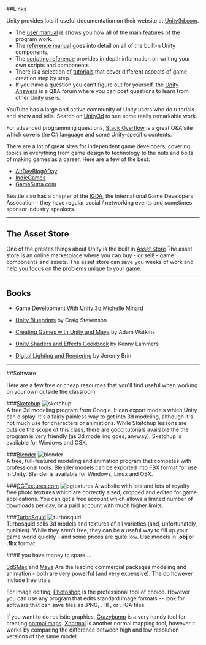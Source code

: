 ##Links

Unity provides lots if useful documentation on their website at [Unity3d.com](http://unity3d.com/learn).  

* The [user manual](http://docs.unity3d.com/Documentation/Manual/index.html) is shows you how all of the main features of the program work. 
* The [reference manual](http://docs.unity3d.com/Documentation/Components/index.html) goes into detail on all of the built-n Unity components.  
* The [scripting reference](http://docs.unity3d.com/Documentation/ScriptReference/index.html) provides in depth information on writing your own scripts and components.
* There is a selection of [tutorials](http://unity3d.com/learn/tutorials/modules) that cover different aspects of game creation step by step.
* If you have a question you can't figure out for yourself. the [Unity Answers](http://answers.unity3d.com/index.html) is a Q&A forum where you can post questions to learn from other Unity users.

YouTube has a large and active community of Unity users who do tutorials and show and tells. Search on [Unity3d](http://www.youtube.com/results?search_query=unity3d&oq=unity3d) to see some really remarkable work.

For advanced programming questions, [Stack Overflow](http://stackoverflow.com) is a great Q&A site which covers the C# language and some Unity-specific contents.

There are a lot of great sites for independent game developers, covering topics in everything from game design to technology to the nuts and bolts of making games as a career. Here are a few of the best:

* [AltDevBlogADay](http://www.altdevblogaday.com/)
* [IndieGames](http://indiegames.com/index.html)
* [GamaSutra.com](http://www.gamasutra.com/topic/indie) 

Seattle also has a chapter of the [IGDA](http://www.igdaseattle.org/wordpress/), the International Game Developers Assocation - they have regular social / networking events and sometimes sponsor industry speakers.

----------------
## The Asset Store

One of the greates things about Unity is the built in [Asset Store](http://unity3d.com/asset-store) The asset store is an online marketplace where you can buy - or sell! - game components and assets. The asset store can save you weeks of work and help you focus on the problems unique to your game.


---------------
## Books

* [Game Development With Unity 3d](http://www.amazon.com/Game-Development-Unity-Michelle-Menard/dp/1435456580/ref=sr_1_6?ie=UTF8&qid=1381090822&sr=8-6&keywords=unity3d) Michelle Minard

* [Unity Blueprints](http://www.amazon.com/Unity-Blueprints-Practical-Guide-Development/dp/0956888704/ref=pd_sim_b_4) by Craig Stevenson

* [Creating Games with Unity and Maya](http://www.amazon.com/Creating-Games-Unity-Maya-Marketable/dp/0240818814/ref=pd_sim_b_6) by Adam Watkins

* [Unity Shaders and Effects Cookbook](http://www.amazon.com/Unity-Shaders-Effects-Cookbook-Lammers/dp/1849695083) by Kenny Lammers

* [Digital Lighting and Rendering](http://www.amazon.com/exec/obidos/ISBN%3D0321316312/3drendercomA/) by Jeremy Brin

--------------
##Software
<a id="extras"/>


Here are a few free or cheap resources that you'll find useful when working on your own outside the classroom.

###[Sketchup](http://www.sketchup.com/) 
![sketchup](http://www.thinkdigit.com/uploads/dnldImg198x166_1320329232.png)<br>
A free 3d modeling program from Google.  It can export models which Unity can display. It's a fairly painless way to get into 3d modeling, although it's not much use for characters or animations.  While Sketchup lessons are outside the scope of this class, there are [good tutorials](http://www.sketchup.com/learn) available the the program is very friendly (as 3d modelling goes, anyway). Sketchup is available for Windows and OSX.

###[Blender](http://www.blender.org) 
![blender](http://wiki.blender.org/uploads/thumb/d/d3/Blender25withbbb.jpg/300px-Blender25withbbb.jpg)<br>
A free, full-featured modeling and animation program that competes with professional tools.  Blender models can be exported into [FBX](Glossary/#FBX) format for use in Unity.  Blender is available for Windows, Linux and OSX.

###[CGTextures.com](http://www.cgtextures.com/) 
![cgtextures](http://maxcdn.webappers.com/img/2008/06/cg-textures.png)
A website with lots and lots of royalty free photo textures which are correctly sized, cropped and edited for game applications.  You can get a free account which allows a limited number of downloads per day, or a paid account with much higher limits.

###[TurboSquid](http://www.turbosquid.com/)
![turbosquid](http://makingsociety.com/wp-content/uploads/2013/07/turbosquid-e1373474002287.png)<br>
Turbosquid sells 3d models and textures of all varieties (and, unfortunately, qualities). While they aren't free, they can be a useful way to fill up your game world quickly - and some prices are quite low. Use models in **.obj** or **.fbx** format.

###If you have money to spare....

[3dSMax](http://www.autodesk.com/products/autodesk-3ds-max/overview)  and [Maya](http://www.autodesk.com/products/autodesk-maya/overview) Are the leading commercial packages modeling and animation - both are very powerful (and very expensive).  The do however include free trials.

For image editing, [Photoshop](http://www.photoshop.com/) is the professional tool of choice. However you can use any program that edits standard image formats -- look for software that can save files as .PNG, .TIF, or .TGA files. 

If you want to do realistic graphics, [Crazybump](http://www.crazybump.com/) is a very handy tool for creating [normal maps](http://vimeo.com/6155447).  [Xnormal](http://www.xnormal.net/1.aspx) is another normal mapping tool, however it works by comparing the difference between high and low resolution versions of the same model. 

